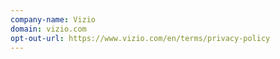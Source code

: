 ```yaml
---
company-name: Vizio
domain: vizio.com
opt-out-url: https://www.vizio.com/en/terms/privacy-policy
---
```





